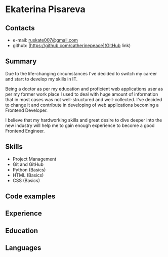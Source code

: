 # Ekaterina Pisareva

## Contacts

- e-mail: ruskate007@gmail.com 
- github: [https://github.com/catherinepeace](GitHub link)

## Summary

Due to the life-changing circumstances I've decided to switch my career and start to develop my skills in IT. 

Being a doctor as per my education and proficient web applications user as per my former work place I used to deal with huge amount of information that in most cases was not well-structured and well-collected. I've decided to change it and contribute in developing of web applications becoming a Frontend Developer.

I believe that my hardworking skills and great desire to dive deeper into the new industry will help me to gain enough experience to become a good Frontend Engineer. 

## Skills

- Project Management
- Git and GitHub
- Python (Basics)
- HTML (Basics)
- CSS (Basics)

## Code examples


## Experience

## Education

## Languages